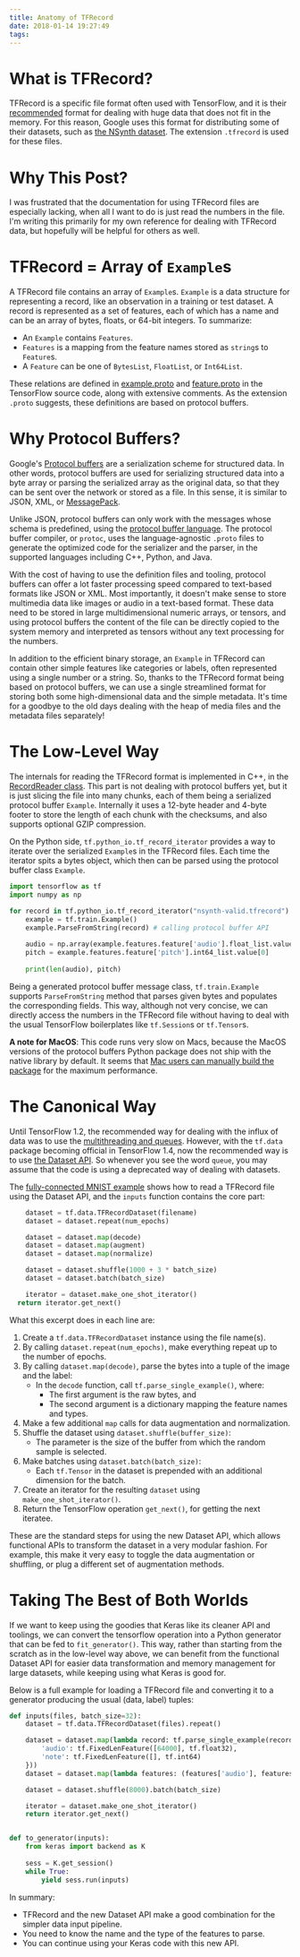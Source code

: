 ```yaml
---
title: Anatomy of TFRecord
date: 2018-01-14 19:27:49
tags:
---
```


# What is TFRecord?

TFRecord is a specific file format often used with TensorFlow, and it is their [recommended](https://www.tensorflow.org/programmers_guide/datasets#consuming_tfrecord_data) format for dealing with huge data that does not fit in the memory. For this reason, Google uses this format for distributing some of their datasets, such as [the NSynth dataset](https://magenta.tensorflow.org/datasets/nsynth#files). The extension `.tfrecord` is used for these files.

# Why This Post?

I was frustrated that the documentation for using TFRecord files are especially lacking, when all I want to do is just read the numbers in the file. I'm writing this primarily for my own reference for dealing with TFRecord data, but hopefully will be helpful for others as well.

# TFRecord = Array of `Example`s

A TFRecord file contains an array of `Example`s.  `Example` is a data structure for representing a record, like an observation in a training or test dataset. A record is represented as a set of features, each of which has a name and can be an array of bytes, floats, or 64-bit integers. To summarize:

- An `Example` contains `Features`.
- `Features` is a mapping from the feature names stored as `string`s to `Feature`s.
- A `Feature` can be one of `BytesList`, `FloatList`, or `Int64List`.

These relations are defined in [example.proto](https://github.com/tensorflow/tensorflow/blob/master/tensorflow/core/example/example.proto) and [feature.proto](https://github.com/tensorflow/tensorflow/blob/master/tensorflow/core/example/feature.proto) in the TensorFlow source code, along with extensive comments. As the extension `.proto` suggests, these definitions are based on protocol buffers.

# Why Protocol Buffers?

Google's [Protocol buffers](https://developers.google.com/protocol-buffers/)﻿ are a serialization scheme for structured data. In other words, protocol buffers are used for serializing structured data into a byte array or parsing the serialized array as the original data, so that they can be sent over the network or stored as a file. In this sense, it is similar to JSON, XML, or [MessagePack](https://msgpack.org/).

Unlike JSON, protocol buffers can only work with the messages whose schema is predefined, using the [protocol buffer language](https://developers.google.com/protocol-buffers/docs/proto3). The protocol buffer compiler, or `protoc`, uses the language-agnostic `.proto` files to generate the optimized code for the serializer and the parser, in the supported languages including C++, Python, and Java.

With the cost of having to use the definition files and tooling, protocol buffers can offer a lot faster processing speed compared to text-based formats like JSON or XML. Most importantly, it doesn't make sense to store multimedia data like images or audio in a text-based format. These data need to be stored in large multidimensional numeric arrays, or tensors, and using protocol buffers the content of the file can be directly copied to the system memory and interpreted as tensors without any text processing for the numbers.

In addition to the efficient binary storage, an `Example` in TFRecord can contain other simple features like categories or labels, often represented using a single number or a string. So, thanks to the TFRecord format being based on protocol buffers, we can use a single streamlined format for storing both some high-dimensional data and the simple metadata. It's time for a goodbye to the old days dealing with the heap of media files and the metadata files separately!

# The Low-Level Way

The internals for reading the TFRecord format is implemented in C++, in the [RecordReader class](https://github.com/tensorflow/tensorflow/blob/master/tensorflow/core/lib/io/record_reader.cc). This part is not dealing with protocol buffers yet, but it is just slicing the file into many chunks, each of them being a serialized protocol buffer `Example`. Internally it uses a 12-byte header and 4-byte footer to store the length of each chunk with the checksums, and also supports optional GZIP compression.

On the Python side, `tf.python_io.tf_record_iterator` provides a way to iterate over the serialized `Example`s in the TFRecord files. Each time the iterator spits a bytes object, which then can be parsed using the protocol buffer class `Example`.

```python
import tensorflow as tf
import numpy as np

for record in tf.python_io.tf_record_iterator("nsynth-valid.tfrecord"):
    example = tf.train.Example()
    example.ParseFromString(record) # calling protocol buffer API
    
    audio = np.array(example.features.feature['audio'].float_list.value)
    pitch = example.features.feature['pitch'].int64_list.value[0]
    
    print(len(audio), pitch)
```

Being a generated protocol buffer message class, `tf.train.Example` supports `ParseFromString` method that parses given bytes and populates the corresponding fields. This way, although not very concise, we can directly access the numbers in the TFRecord file without having to deal with the usual TensorFlow boilerplates like `tf.Session`s or `tf.Tensor`s.

**A note for MacOS**: This code runs very slow on Macs, because the MacOS versions of the protocol buffers Python package does not ship with the native library by default. It seems that [Mac users can manually build the package](https://github.com/tensorflow/tensorflow/issues/15417) for the maximum performance.

# The Canonical Way

Until TensorFlow 1.2, the recommended way for dealing with the influx of data was to use the [multithreading and queues](https://www.tensorflow.org/api_guides/python/threading_and_queues). However, with the `tf.data` package becoming official in TensorFlow 1.4, now the recommended way is to use [the Dataset API](https://www.tensorflow.org/programmers_guide/datasets). So whenever you see the word `queue`, you may assume that the code is using a deprecated way of dealing with datasets.

The [fully-connected MNIST example](https://github.com/tensorflow/tensorflow/blob/master/tensorflow/examples/how_tos/reading_data/fully_connected_reader.py) shows how to read a TFRecord file using the Dataset API, and the `inputs` function contains the core part:

```python
    dataset = tf.data.TFRecordDataset(filename)
    dataset = dataset.repeat(num_epochs)

    dataset = dataset.map(decode)
    dataset = dataset.map(augment)
    dataset = dataset.map(normalize)

    dataset = dataset.shuffle(1000 + 3 * batch_size)
    dataset = dataset.batch(batch_size)

    iterator = dataset.make_one_shot_iterator()
  return iterator.get_next()
```

What this excerpt does in each line are:

1. Create a `tf.data.TFRecordDataset` instance using the file name(s).
2. By calling `dataset.repeat(num_epochs)`, make everything repeat up to the number of epochs.
3. By calling `dataset.map(decode)`, parse the bytes into a tuple of the image and the label:
   * In the `decode` function, call `tf.parse_single_example()`, where:
     * The first argument is the raw bytes, and
     * The second argument is a dictionary mapping the feature names and types.
4. Make a few additional `map` calls for data augmentation and normalization.
5. Shuffle the dataset using `dataset.shuffle(buffer_size)`:
   * The parameter is the size of the buffer from which the random sample is selected.
6. Make batches using `dataset.batch(batch_size)`:
   * Each `tf.Tensor` in the dataset is prepended with an additional dimension for the batch.
7. Create an iterator for the resulting `dataset` using `make_one_shot_iterator()`.
8. Return the TensorFlow operation `get_next()`, for getting the next iteratee.

These are the standard steps for using the new Dataset API, which allows functional APIs to transform the dataset in a very modular fashion. For example, this make it very easy to toggle the data augmentation or shuffling, or plug a different set of augmentation methods.

# Taking The Best of Both Worlds

If we want to keep using the goodies that Keras like its cleaner API and toolings, we can convert the tensorflow operation into a Python generator that can be fed to `fit_generator()`. This way, rather than starting from the scratch as in the low-level way above, we can benefit from the functional Dataset API for easier data transformation and memory management for large datasets, while keeping using what Keras is good for.

Below is a full example for loading a TFRecord file and converting it to a generator producing the usual (data, label) tuples:

```python
def inputs(files, batch_size=32):
    dataset = tf.data.TFRecordDataset(files).repeat()

    dataset = dataset.map(lambda record: tf.parse_single_example(record, features={
        'audio': tf.FixedLenFeature([64000], tf.float32),
        'note': tf.FixedLenFeature([], tf.int64)
    }))
    dataset = dataset.map(lambda features: (features['audio'], features['note']))

    dataset = dataset.shuffle(8000).batch(batch_size)

    iterator = dataset.make_one_shot_iterator()
    return iterator.get_next()


def to_generator(inputs):
    from keras import backend as K
    
    sess = K.get_session()
    while True:
        yield sess.run(inputs)
```

In summary:

* TFRecord and the new Dataset API make a good combination for the simpler data input pipeline.
* You need to know the name and the type of the features to parse.
* You can continue using your Keras code with this new API.